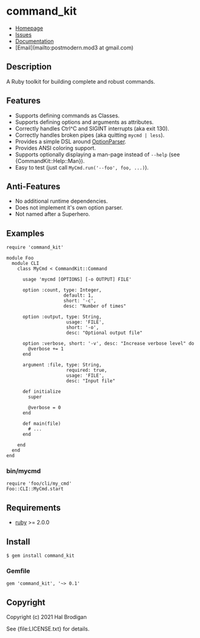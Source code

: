 # command_kit

* [Homepage](https://github.com/postmodern/command_kit#readme)
* [Issues](https://github.com/postmodern/command_kit/issues)
* [Documentation](http://rubydoc.info/gems/command_kit/frames)
* [Email](mailto:postmodern.mod3 at gmail.com)

## Description

A Ruby toolkit for building complete and robust commands.

## Features

* Supports defining commands as Classes.
* Supports defining options and arguments as attributes.
* Correctly handles Ctrl^C and SIGINT interrupts (aka exit 130).
* Correctly handles broken pipes (aka quitting `mycmd | less`).
* Provides a simple DSL around [OptionParser][optparse].
* Provides ANSI coloring support.
* Supports optionally displaying a man-page instead of `--help`
  (see {CommandKit::Help::Man}).
* Easy to test (just call `MyCmd.run('--foo', foo, ...)`).

## Anti-Features

* No additional runtime dependencies.
* Does not implement it's own option parser.
* Not named after a Superhero.

## Examples

    require 'command_kit'

    module Foo
      module CLI
        class MyCmd < CommandKit::Command
    
          usage 'mycmd [OPTIONS] [-o OUTPUT] FILE'
    
          option :count, type: Integer,
                         default: 1,
                         short: '-c',
                         desc: "Number of times"
    
          option :output, type: String,
                          usage: 'FILE',
                          short: '-o',
                          desc: "Optional output file"
    
          option :verbose, short: '-v', desc: "Increase verbose level" do
            @verbose += 1
          end
    
          argument :file, type: String,
                          required: true,
                          usage: 'FILE',
                          desc: "Input file"
    
          def initialize
            super
    
            @verbose = 0
          end
    
          def main(file)
            # ...
          end
    
        end
      end
    end

### bin/mycmd

    require 'foo/cli/my_cmd'
    Foo::CLI::MyCmd.start

## Requirements

* [ruby] >= 2.0.0

## Install

    $ gem install command_kit

### Gemfile

    gem 'command_kit', '~> 0.1'

## Copyright

Copyright (c) 2021 Hal Brodigan

See {file:LICENSE.txt} for details.

[ruby]: https://www.ruby-lang.org/
[optparse]: https://rubydoc.info/stdlib/optparse/OptionParser
